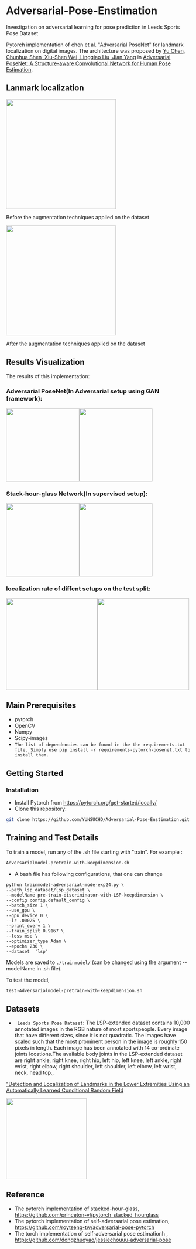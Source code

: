 # Adversarial-Pose-Enstimation



Investigation on adversarial learning for pose prediction in Leeds Sports Pose Dataset


Pytorch implementation of chen et al. "Adversarial PoseNet" for landmark localization on digital images.
The architecture was  proposed by [Yu Chen, Chunhua Shen, Xiu-Shen Wei, Lingqiao Liu, Jian Yang](https://scholar.google.com/citations?user=IWZubqUAAAAJ&hl=zh-CN) in 
[Adversarial PoseNet: A Structure-aware Convolutional Network for Human Pose Estimation](https://arxiv.org/pdf/1705.00389). 



## Lanmark localization 


<img src="https://github.com/YUNSUCHO/Adversarial-Pose-Enstimation/blob/main/README/Lanmark%20localization%20.png" width="300px"/>

Before the augmentation techniques applied on the dataset

<img src="https://github.com/YUNSUCHO/Adversarial-Pose-Enstimation/blob/main/README/Lanmark%20localization%20(after%20augmentation).png" width="300px"/>

After the augmentation techniques applied on the dataset


##  Results Visualization
The results of this implementation:

### Adversarial PoseNet(In Adversarial setup using GAN framework):
<img src="https://github.com/YUNSUCHO/Adversarial-Pose-Enstimation/blob/main/README/original.png" width="200px"/><img src="https://github.com/YUNSUCHO/Adversarial-Pose-Enstimation/blob/main/README/Ad%20mode.png" width="200px"/>



### Stack-hour-glass Network(In supervised setup):
<img src="https://github.com/YUNSUCHO/Adversarial-Pose-Enstimation/blob/main/README/original.png" width="200px"/><img src="https://github.com/YUNSUCHO/Adversarial-Pose-Enstimation/blob/main/README/supervised%20mod.png" width="200px"/>

### localization rate of diffent setups on the test split:

<img src="https://github.com/YUNSUCHO/Adversarial-Pose-Enstimation/blob/main/README/Screen%20Shot%202020-10-29%20at%205.26.49%20PM.png" width="250px"/><img src="https://github.com/YUNSUCHO/Adversarial-Pose-Enstimation/blob/main/README/Screen%20Shot%202020-10-29%20at%205.27.18%20PM.png" width="250px"/>





## Main Prerequisites
- pytorch
- OpenCV
- Numpy
- Scipy-images
- ```The list of dependencies can be found in the the requirements.txt file. Simply use pip install -r requirements-pytorch-posenet.txt to install them.```


## Getting Started
### Installation
- Install Pytorch from https://pytorch.org/get-started/locally/
- Clone this repository:
```bash
git clone https://github.com/YUNSUCHO/Adversarial-Pose-Enstimation.git
```


## Training and Test Details
To train a model, run any of the .sh file starting with "train". For example :  
```bash
Adversarialmodel-pretrain-with-keepdimension.sh 
```
- A bash file has following configurations, that one can change 
```
python trainmodel-adversarial-mode-exp24.py \
--path lsp_dataset/lsp_dataset \
--modelName pre-train-discriminator-with-LSP-keepdimension \
--config config.default_config \
--batch_size 1 \
--use_gpu \
--gpu_device 0 \
--lr .00025 \
--print_every 1 \
--train_split 0.9167 \
--loss mse \
--optimizer_type Adam \
--epochs 230 \
--dataset  'lsp' 
```
Models are saved to `./trainmodel/` (can be changed using the argument --modelName in .sh file).  

To test the model,
```bash
test-Adversarialmodel-pretrain-with-keepdimension.sh
```

## Datasets


- ` Leeds Sports Pose Dataset`: The LSP-extended dataset contains 10,000 annotated images in the RGB nature of most sportspeople. Every image that have different sizes, since it is not quadratic. The images have scaled such that the most prominent person in the image is roughly 150 pixels in length. Each image has been annotated with 14 co-ordinate joints locations.The available body joints in the LSP-extended dataset are right ankle, right knee, right hip, left hip, left knee, left ankle, right wrist, right elbow, right shoulder, left shoulder, left elbow, left wrist, neck, head top.,

["Detection and Localization of Landmarks in the Lower Extremities Using an Automatically Learned 
Conditional Random Field](https://www.researchgate.net/publication/319634278_Detection_and_Localization_of_Landmarks_in_the_Lower_Extremities_Using_an_Automatically_Learned_Conditional_Random_Field)


<img src="https://github.com/YUNSUCHO/Adversarial-Pose-Enstimation/blob/main/README/original%20RGB%20.png" width="220px"/> 


## Reference
- The pytorch implementation of stacked-hour-glass, https://github.com/princeton-vl/pytorch_stacked_hourglass
- The pytorch implementation of self-adversarial pose estimation, https://github.com/roytseng-tw/adversarial-pose-pytorch
- The torch implementation of self-adversarial pose estimationh , https://github.com/dongzhuoyao/jessiechouuu-adversarial-pose


